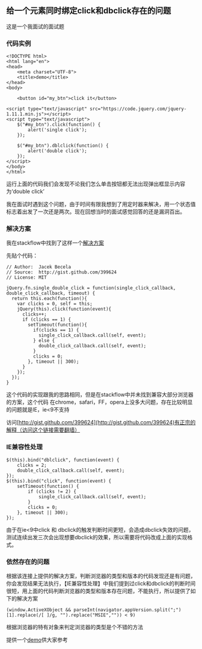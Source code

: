 ## 给一个元素同时绑定click和dbclick存在的问题

这是一个我面试的面试题

### 代码实例

	<!DOCTYPE html>
	<html lang="en">
	<head>
		<meta charset="UTF-8">
		<title>demo</title>
	</head>
	<body>

		<button id="my_btn">click it</button>

	<script type="text/javascript" src="https://code.jquery.com/jquery-1.11.1.min.js"></script>
	<script type="text/javascript">
		$("#my_btn").click(function() { 
	        alert('single click');
	    });

		$("#my_btn").dblclick(function() {
	        alert('double click');
	    });
	</script>
	</body>
	</html>

运行上面的代码我们会发现不论我们怎么单击按钮都无法出现弹出框显示内容为‘double click’

我在面试时遇到这个问题，由于时间有限我想到了用定时器来解决，用一个状态值标志着出发了一次还是两次。现在回想当时的面试感觉回答的还是漏洞百出。

### 解决方案

我在stackflow中找到了这样一个[解决方案](https://stackoverflow.com/questions/5497073/how-to-differentiate-single-click-event-and-double-click-event)

先贴个代码：

	// Author:  Jacek Becela
	// Source:  http://gist.github.com/399624
	// License: MIT

	jQuery.fn.single_double_click = function(single_click_callback, double_click_callback, timeout) {
	  return this.each(function(){
	    var clicks = 0, self = this;
	    jQuery(this).click(function(event){
	      clicks++;
	      if (clicks == 1) {
	        setTimeout(function(){
	          if(clicks == 1) {
	            single_click_callback.call(self, event);
	          } else {
	            double_click_callback.call(self, event);
	          }
	          clicks = 0;
	        }, timeout || 300);
	      }
	    });
	  });
	}

这个代码的实现跟我的思路相同，但是在stackflow中并未找到兼容大部分浏览器的方案，这个代码 在chrome，safari，FF，opera上没多大问题，存在比较明显的问题就是IE，ie<9不支持

访问[http://gist.github.com/399624](http://gist.github.com/399624)有正宗的解释（访问这个链接需要翻墙）

### IE兼容性处理

	$(this).bind("dblclick", function(event) {
        clicks = 2;
        double_click_callback.call(self, event);
    });
    $(this).bind("click", function(event) {
        setTimeout(function() {
            if (clicks != 2) {
                single_click_callback.call(self, event);
            }
            clicks = 0;
        }, timeout || 300);
    });

由于在ie<9中click 和 dbclick的触发判断时间更短，会造成dbclick失效的问题，测试连续出发三次会出现想要dbclick的效果，所以需要将代码改成上面的实现格式。

### 依然存在的问题

根据该连接上提供的解决方案，判断浏览器的类型和版本的代码发现还是有问题，你会发现结果无法执行，【IE兼容性处理】中我们提到过click和dbclick的判断时间很短，用上面的代码判断浏览器的类型和版本存在问题，不能执行，所以提供了如下的解决方案

	(window.ActiveXObject && parseInt(navigator.appVersion.split(";")[1].replace(/[ ]/g, "").replace("MSIE","")) < 9)

根据浏览器的特有对象来判定浏览器的类型是个不错的方法

提供一个[demo]()供大家参考